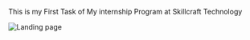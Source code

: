 This is my First Task of My internship Program at Skillcraft Technology

![Landing page](https://github.com/user-attachments/assets/9b08729b-f18d-4fd3-be3e-a9592da94d9f)
